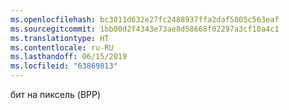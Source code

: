 ```yaml
---
ms.openlocfilehash: bc3011d632e27fc2488937ffa2daf5805c563eaf
ms.sourcegitcommit: 1bb00d2f4343e73ae8d58668f02297a3cf10a4c1
ms.translationtype: HT
ms.contentlocale: ru-RU
ms.lasthandoff: 06/15/2019
ms.locfileid: "63869813"
---
```

бит на пиксель (BPP)